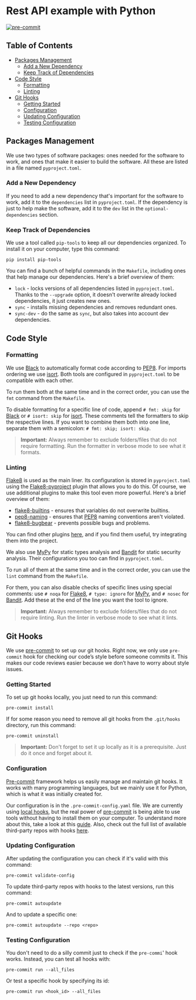 # Rest API example with Python

[![pre-commit](https://img.shields.io/badge/pre--commit-enabled-brightgreen?logo=pre-commit)](https://github.com/pre-commit/pre-commit)

## Table of Contents

- [Packages Management](#packages-management)
    - [Add a New Dependency](#add-a-new-dependency)
    - [Keep Track of Dependencies](#keep-track-of-dependencies)
- [Code Style](#code-style)
    - [Formatting](#formatting)
    - [Linting](#linting)
- [Git Hooks](#git-hooks)
    - [Getting Started](#getting-started)
    - [Configuration](#configuration)
    - [Updating Configuration](#updating-configuration)
    - [Testing Configuration](#testing-configuration)

## Packages Management

We use two types of software packages: ones needed for the software to work, and ones that make it easier to build the
software. All these are listed in a file named `pyproject.toml`.

### Add a New Dependency

If you need to add a new dependency that's important for the software to work, add it to the `dependencies` list
in `pyproject.toml`. If the dependency is just to help make the software, add it to the `dev` list in
the `optional-dependencies` section.

### Keep Track of Dependencies

We use a tool called `pip-tools` to keep all our dependencies organized. To install it on your computer, type this
command:

```shell
pip install pip-tools
```

You can find a bunch of helpful commands in the `Makefile`, including ones that help manage our dependencies. Here's a
brief overview of them:

- `lock` - locks versions of all dependencies listed in `pyproject.toml`. Thanks to the `--upgrade` option, it doesn't
  overwrite already locked dependencies, it just creates new ones.
- `sync` - installs missing dependencies and removes redundant ones.
- `sync-dev` - do the same as `sync`, but also takes into account dev dependencies.

## Code Style

### Formatting

We use [Black](https://black.readthedocs.io/en/stable/) to automatically format code according
to [PEP8](https://peps.python.org/pep-0008/). For imports ordering we use [isort](https://pycqa.github.io/isort/). Both
tools are configured in `pyproject.toml` to be compatible with each other.

To run them both at the same time and in the correct order, you can use the `fmt` command from the `Makefile`.

To disable formatting for a specific line of code, append `# fmt: skip`
for [Black](https://black.readthedocs.io/en/stable/) or `# isort: skip` for [isort](https://pycqa.github.io/isort/).
These comments tell the formatters to skip the respective lines. If you want to combine them both into one line,
separate them with a semicolon: `# fmt: skip; isort: skip`.

> **Important:** Always remember to exclude folders/files that do not require formatting. Run the formatter in verbose
> mode to see what it formats.

### Linting

[Flake8](https://flake8.pycqa.org/en/latest/) is used as the main liner. Its configuration is stored in `pyproject.toml`
using the [Flake8-pyproject](https://pypi.org/project/Flake8-pyproject/) plugin that allows you to do this. Of course,
we use additional plugins to make this tool even more powerful. Here's a brief overview of them:

- [flake8-builtins](https://pypi.org/project/flake8-builtins/) - ensures that variables do not overwrite builtins.
- [pep8-naming](https://pypi.org/project/pep8-naming/) - ensures that [PEP8](https://peps.python.org/pep-0008/) naming
  conventions aren't violated.
- [flake8-bugbear](https://pypi.org/project/flake8-bugbear/) - prevents possible bugs and problems.

You can find other
plugins [here](https://github.com/DmytroLitvinov/awesome-flake8-extensions?tab=readme-ov-file#all-in-one), and if you
find them useful, try integrating them into the project.

We also use [MyPy](https://mypy.readthedocs.io/en/stable/) for static types analysis
and [Bandit](https://bandit.readthedocs.io/en/latest/) for static security analysis. Their configurations you too
can find in `pyproject.toml`.

To run all of them at the same time and in the correct order, you can use the `lint` command from the `Makefile`.

For them, you can also disable checks of specific lines using special comments: use `# noqa` for
[Flake8](https://flake8.pycqa.org/en/latest/), `# type: ignore` for [MyPy](https://mypy.readthedocs.io/en/stable/),
and `# nosec` for [Bandit](https://bandit.readthedocs.io/en/latest/). Add these at the end of the line you want the tool
to ignore.

> **Important:** Always remember to exclude folders/files that do not require linting. Run the linter in verbose
> mode to see what it lints.

## Git Hooks

We use [pre-commit](https://pre-commit.com) to set up our git hooks. Right now, we only use `pre-commit` hook for
checking our code’s style before someone commits it. This makes our code reviews easier because we don’t have to worry
about style issues.

### Getting Started

To set up git hooks locally, you just need to run this command:

```shell
pre-commit install
```

If for some reason you need to remove all git hooks from the `.git/hooks` directory, run this command:

```shell
pre-commit uninstall
```

> **Important:** Don't forget to set it up locally as it is a prerequisite. Just do it once and forget about it.

### Configuration

[Pre-commit](https://pre-commit.com) framework helps us easily manage and maintain git hooks. It works with many
programming languages, but we mainly use it for Python, which is what it was initially created for.

Our configuration is in the `.pre-commit-config.yaml` file. We are currently
using [local hooks](https://pre-commit.com/#repository-local-hooks), but the real power
of [pre-commit](https://pre-commit.com) is being able to use tools without having to install them on your computer. To
understand more about this, take a look at
this [guide](https://pre-commit.com/#adding-pre-commit-plugins-to-your-project). Also, check out the full list of
available third-party repos with hooks [here](https://pre-commit.com/hooks.html).

### Updating Configuration

After updating the configuration you can check if it's valid with this command:

```shell
pre-commit validate-config
```

To update third-party repos with hooks to the latest versions, run this command:

```shell
pre-commit autoupdate
```

And to update a specific one:

```shell
pre-commit autoupdate --repo <repo>
```

### Testing Configuration

You don't need to do a silly commit just to check if the `pre-commi`' hook works. Instead, you can test all hooks with:

```shell
pre-commit run --all_files
```

Or test a specific hook by specifying its id:

```shell
pre-commit run <hook_id> --all_files
```
